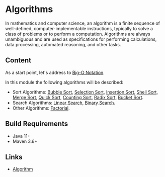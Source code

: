 # Algorithms

In mathematics and computer science, an algorithm is a finite sequence of well-defined, computer-implementable 
instructions, typically to solve a class of problems or to perform a computation. Algorithms are always unambiguous and 
are used as specifications for performing calculations, data processing, automated reasoning, and other tasks.

## Content

As a start point, let's address to [Big-O Notation](doc/big-o-notation.md "Big-O Notation").

In this module the following algorithms will be described:

* Sort Algorithms: 
[Bubble Sort](./doc/bubble-sort.md "The bubble sort chapter"),
[Selection Sort](./doc/selection-sort.md "The selection sort chapter"),
[Insertion Sort](./doc/insertion-sort.md "The insertion sort chapter"),
[Shell Sort](./doc/shell-sort.md "The shell sort chapter"),
[Merge Sort](./doc/merge-sort.md "The merge sort chapter"),
[Quick Sort](./doc/quick-sort.md "The quick sort chapter"),
[Counting Sort](./doc/counting-sort.md "The counting sort chapter"),
[Radix Sort](./doc/radix-sort.md "The radix sort chapter"),
[Bucket Sort](./doc/bucket-sort.md "The bucket sort chapter").
* Search Algorithms:
[Linear Search](./doc/linear-search.md "The linear search chapter"),
[Binary Search](./doc/binary-search.md "The binary search chapter").
* Other Algorithms:
[Factorial](./doc/factorial.md "The factorial chapter").
  
## Build Requirements

* Java 11+
* Maven 3.6+

## Links

* [Algorithm](https://en.wikipedia.org/wiki/Algorithm "Algorithm in Wikipedia") 